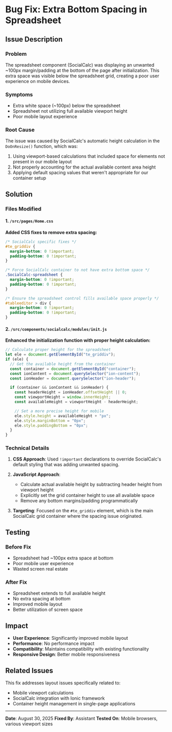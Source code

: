 # Bug Fix: Extra Bottom Spacing in Spreadsheet

## Issue Description

### Problem

The spreadsheet component (SocialCalc) was displaying an unwanted ~100px margin/padding at the bottom of the page after initialization. This extra space was visible below the spreadsheet grid, creating a poor user experience on mobile devices.

### Symptoms

- Extra white space (~100px) below the spreadsheet
- Spreadsheet not utilizing full available viewport height
- Poor mobile layout experience

### Root Cause

The issue was caused by SocialCalc's automatic height calculation in the `DoOnResize()` function, which was:

1. Using viewport-based calculations that included space for elements not present in our mobile layout
2. Not properly accounting for the actual available content area height
3. Applying default spacing values that weren't appropriate for our container setup

## Solution

### Files Modified

#### 1. `/src/pages/Home.css`

**Added CSS fixes to remove extra spacing:**

```css
/* SocialCalc specific fixes */
#te_griddiv {
  margin-bottom: 0 !important;
  padding-bottom: 0 !important;
}

/* Force SocialCalc container to not have extra bottom space */
.SocialCalc-spreadsheet {
  margin-bottom: 0 !important;
  padding-bottom: 0 !important;
}

/* Ensure the spreadsheet control fills available space properly */
#tableeditor > div {
  margin-bottom: 0 !important;
  padding-bottom: 0 !important;
}
```

#### 2. `/src/components/socialcalc/modules/init.js`

**Enhanced the initialization function with proper height calculation:**

```javascript
// Calculate proper height for the spreadsheet
let ele = document.getElementById("te_griddiv");
if (ele) {
  // Get the available height from the container
  const container = document.getElementById("container");
  const ionContent = document.querySelector("ion-content");
  const ionHeader = document.querySelector("ion-header");

  if (container && ionContent && ionHeader) {
    const headerHeight = ionHeader.offsetHeight || 0;
    const viewportHeight = window.innerHeight;
    const availableHeight = viewportHeight - headerHeight;

    // Set a more precise height for mobile
    ele.style.height = availableHeight + "px";
    ele.style.marginBottom = "0px";
    ele.style.paddingBottom = "0px";
  }
}
```

### Technical Details

1. **CSS Approach**: Used `!important` declarations to override SocialCalc's default styling that was adding unwanted spacing.

2. **JavaScript Approach**:

   - Calculate actual available height by subtracting header height from viewport height
   - Explicitly set the grid container height to use all available space
   - Remove any bottom margins/padding programmatically

3. **Targeting**: Focused on the `#te_griddiv` element, which is the main SocialCalc grid container where the spacing issue originated.

## Testing

### Before Fix

- Spreadsheet had ~100px extra space at bottom
- Poor mobile user experience
- Wasted screen real estate

### After Fix

- Spreadsheet extends to full available height
- No extra spacing at bottom
- Improved mobile layout
- Better utilization of screen space

## Impact

- **User Experience**: Significantly improved mobile layout
- **Performance**: No performance impact
- **Compatibility**: Maintains compatibility with existing functionality
- **Responsive Design**: Better mobile responsiveness

## Related Issues

This fix addresses layout issues specifically related to:

- Mobile viewport calculations
- SocialCalc integration with Ionic framework
- Container height management in single-page applications

---

**Date**: August 30, 2025
**Fixed By**: Assistant
**Tested On**: Mobile browsers, various viewport sizes

